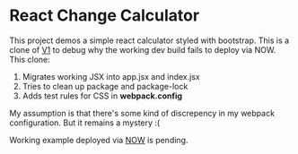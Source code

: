 # React Change Calculator

This project demos a simple react calculator styled with bootstrap. This is a clone of [V1](https://github.com/jezreeljay/react100-change-calculator) to debug why the working dev build fails to deploy via NOW. This clone:

1. Migrates working JSX into app.jsx and index.jsx
2. Tries to clean up package and package-lock
3. Adds test rules for CSS in **webpack.config**

My assumption is that there's some kind of discrepency in my webpack configuration. But it remains a mystery :(

Working example deployed via [NOW](#) is pending.